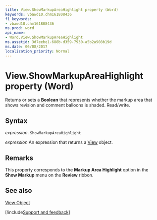 ```yaml
---
title: View.ShowMarkupAreaHighlight property (Word)
keywords: vbawd10.chm161808436
f1_keywords:
- vbawd10.chm161808436
ms.prod: word
api_name:
- Word.View.ShowMarkupAreaHighlight
ms.assetid: 3d7eebe1-688b-d359-7930-a5b2a908b19d
ms.date: 06/08/2017
localization_priority: Normal
---
```



# View.ShowMarkupAreaHighlight property (Word)

Returns or sets a  **Boolean** that represents whether the markup area that shows revision and comment balloons is shaded. Read/write.


## Syntax

_expression_. `ShowMarkupAreaHighlight`

 _expression_ An expression that returns a [View](./Word.View.md) object.


## Remarks

This property corresponds to the  **Markup Area Highlight** option in the **Show Markup** menu on the **Review** ribbon.


## See also


[View Object](Word.View.md)

[!include[Support and feedback](~/includes/feedback-boilerplate.md)]
